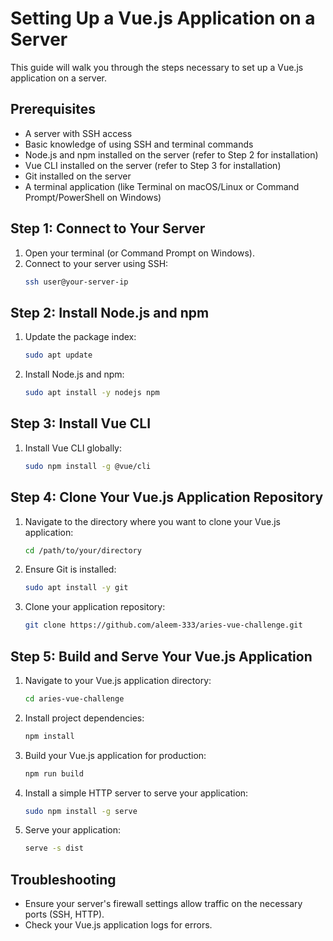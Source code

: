# Setting Up a Vue.js Application on a Server

This guide will walk you through the steps necessary to set up a Vue.js application on a server.

## Prerequisites

- A server with SSH access
- Basic knowledge of using SSH and terminal commands
- Node.js and npm installed on the server (refer to Step 2 for installation)
- Vue CLI installed on the server (refer to Step 3 for installation)
- Git installed on the server
- A terminal application (like Terminal on macOS/Linux or Command Prompt/PowerShell on Windows)

## Step 1: Connect to Your Server

1. Open your terminal (or Command Prompt on Windows).
2. Connect to your server using SSH:
    ```sh
    ssh user@your-server-ip
    ```

## Step 2: Install Node.js and npm

1. Update the package index:
    ```sh
    sudo apt update
    ```
2. Install Node.js and npm:
    ```sh
    sudo apt install -y nodejs npm
    ```

## Step 3: Install Vue CLI

1. Install Vue CLI globally:
    ```sh
    sudo npm install -g @vue/cli
    ```

## Step 4: Clone Your Vue.js Application Repository

1. Navigate to the directory where you want to clone your Vue.js application:
    ```sh
    cd /path/to/your/directory
    ```
2. Ensure Git is installed:
    ```sh
    sudo apt install -y git
    ```
3. Clone your application repository:
    ```sh
    git clone https://github.com/aleem-333/aries-vue-challenge.git
    ```

## Step 5: Build and Serve Your Vue.js Application

1. Navigate to your Vue.js application directory:
    ```sh
    cd aries-vue-challenge
    ```
2. Install project dependencies:
    ```sh
    npm install
    ```
3. Build your Vue.js application for production:
    ```sh
    npm run build
    ```
4. Install a simple HTTP server to serve your application:
    ```sh
    sudo npm install -g serve
    ```
5. Serve your application:
    ```sh
    serve -s dist
    ```

## Troubleshooting

- Ensure your server's firewall settings allow traffic on the necessary ports (SSH, HTTP).
- Check your Vue.js application logs for errors.
